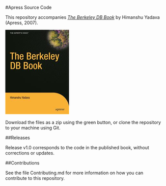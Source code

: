 #Apress Source Code

This repository accompanies [*The Berkeley DB Book*](http://www.apress.com/9781590596722) by Himanshu Yadava (Apress, 2007).

![Cover image](9781590596722.jpg)

Download the files as a zip using the green button, or clone the repository to your machine using Git.

##Releases

Release v1.0 corresponds to the code in the published book, without corrections or updates.

##Contributions

See the file Contributing.md for more information on how you can contribute to this repository.
